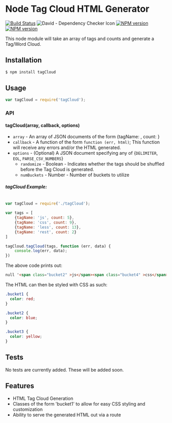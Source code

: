 # Node Tag Cloud HTML Generator

[![Build Status](https://travis-ci.org/mrodrig/tagCloud.svg?branch=master)](https://travis-ci.org/mrodrig/tagCloud)
![David - Dependency Checker Icon](https://david-dm.org/mrodrig/tagCloud.png "tagCloud Dependency Status")
[![NPM version](http://img.shields.io/npm/dm/tagCloud.svg)](https://www.npmjs.org/package/tagCloud)
[![NPM version](https://img.shields.io/npm/v/tagCloud.svg)](https://www.npmjs.org/package/tagCloud)

This node module will take an array of tags and counts and generate a Tag/Word Cloud.

## Installation

```bash
$ npm install tagCloud
```

## Usage

```javascript
var tagCloud = require('tagCloud');
```

### API

#### tagCloud(array, callback, options)

* `array` - An array of JSON documents of the form {tagName: <String>, count: <Number>}
* `callback` - A function of the form `function (err, html)`; This function will receive any errors and/or the HTML generated.
* `options` - (Optional) A JSON document specifying any of {`DELIMITER`, `EOL`, `PARSE_CSV_NUMBERS`}
  * `randomize` - Boolean - Indicates whether the tags should be shuffled before the Tag Cloud is generated.
  * `numBuckets` - Number - Number of buckets to utilize

##### tagCloud Example:

```javascript

var tagCloud = require('./tagCloud');

var tags = [
    {tagName: 'js', count: 5},
    {tagName: 'css', count: 9},
    {tagName: 'less', count: 13},
    {tagName: 'rest', count: 2}
]

tagCloud.tagCloud(tags, function (err, data) {
    console.log(err, data);
})

```

The above code prints out:

```html
null '<span class="bucket2" >js</span><span class="bucket4" >css</span><span class="bucket6" >less</span><span class="bucket0" >rest</span>'
```

The HTML can then be styled with CSS as such:

```css
.bucket1 {
  color: red;
}

.bucket2 {
  color: blue;
}

.bucket3 {
  color: yellow;
}
```

## Tests

No tests are currently added. These will be added soon.

## Features

- HTML Tag Cloud Generation
- Classes of the form 'bucket1' to allow for easy CSS styling and customization
- Ability to serve the generated HTML out via a route